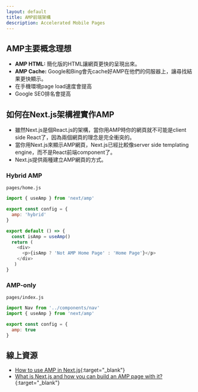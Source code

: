 ```yaml
---
layout: default
title: AMP前端架構
description: Accelerated Mobile Pages
---
```


## AMP主要概念理想

* **AMP HTML:** 簡化版的HTML讓網頁更快的呈現出來。
* **AMP Cache:** Google和Bing會先cache好AMP在他們的伺服器上，讓尋找結果更快顯示。
* 在手機環境page load速度會提高
* Google SEO排名會提高

## 如何在Next.js架構裡實作AMP

* 雖然Next.js是個React.js的架構，當你用AMP時你的網頁就不可能是client side React了，因為兩個網頁的理念是完全衝突的。
* 當你用Next.js來顯示AMP網頁，Next.js已經比較像server side templating engine，而不是React前端component了。
* Next.js提供兩種建立AMP網頁的方式。

### Hybrid AMP

`pages/home.js`

```javascript
import { useAmp } from 'next/amp'

export const config = {
  amp: 'hybrid'
}

export default () => {
  const isAmp = useAmp()
  return (
    <div>
      <p>{isAmp ? 'Not AMP Home Page' : 'Home Page'}</p>
    </div>
   )
}
```

### AMP-only

`pages/index.js`

```javascript
import Nav from '../components/nav'
import { useAmp } from 'next/amp'

export const config = {
  amp: true
}
```

## 線上資源

* [How to use AMP in Next.js](https://web.dev/how-to-use-amp-in-nextjs/){:target="_blank"}
* [What is Next.js and how you can build an AMP page with it?](https://dev.to/quickly_react/what-is-next-js-and-how-you-can-build-an-amp-page-with-it-4g12){:target="_blank"}